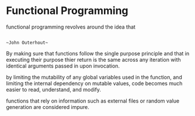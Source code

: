 # Functional Programming

functional programming revolves around the idea that  

``` " Complexity is anything that makes software hard to understand or to modify." 

~John Outerhout~
```

By making sure that functions follow the single purpose principle and that in executing their purpose thier return is the same across any iteration with identical arguments passed in upon invocation. 

by limiting the mutability of any global variables used in the function, and limiting the internal dependency on mutable values, code becomes much easier to read, understand, and modify.

functions that rely on information such as external files or random value generation are considered impure.